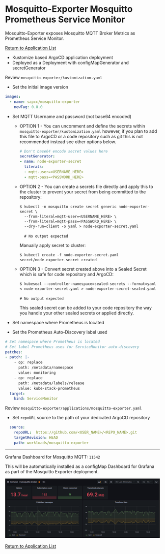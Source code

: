 # Mosquitto-Exporter Mosquitto Prometheus Service Monitor

Mosquitto-Exporter exposes Mosquitto MQTT Broker Metrics as Prometheus Service Monitor.

[Return to Application List](../)

* Kustomize based ArgoCD application deployment
* Deployed as a Deployment with configMapGenerator and secretGenerator

Review `mosquitto-exporter/kustomization.yaml`

* Set the initial image version

```yaml
images:
  - name: sapcc/mosquitto-exporter
    newTag: 0.8.0
```

* Set MQTT Username and password (not base64 encoded)

  * OPTION 1 - You can uncomment and define the secrets within `mosquitto-exporter/kustomization.yaml` however, if you plan to add this file to ArgoCD or a code repository such as git this is not recommended instead see other options below.

    ```yaml
    # Don't base64 encode secret values here
    secretGenerator:
    - name: node-exporter-secret
      literals:
      - mqtt-user=<USERNAME_HERE>
      - mqtt-pass=<PASSWORD_HERE>
    ```

  * OPTION 2 - You can create a secrets file directly and apply this to the cluster to prevent your secret from being committed to the repository:

    ```shell
    $ kubectl -n mosquitto create secret generic node-exporter-secret \
      --from-literal=mqtt-user=<USERNAME_HERE> \
      --from-literal=mqtt-pass=<PASSWORD_HERE> \
      --dry-run=client -o yaml > node-exporter-secret.yaml

      # No output expected
    ```

    Manually apply secret to cluster:

    ```shell
    $ kubectl create -f node-exporter-secret.yaml 
    secret/node-exporter-secret created
    ```

  * OPTION 3 - Convert secret created above into a Sealed Secret which is safe for code repository and ArgoCD:

    ```shell
    $ kubeseal --controller-namespace=sealed-secrets --format=yaml < node-exporter-secret.yaml > node-exporter-secret-sealed.yaml

    # No output expected
    ```

    This sealed secret can be added to your code repository the way you handle your other sealed secrets or applied directly.

* Set namespace where Prometheus is located
* Set the Prometheus Auto-Discovery label used

```yaml
# Set namespace where Prometheus is located
# Set label Prometheus uses for ServiceMonitor auto-discovery
patches:
- patch: |-
    - op: replace
      path: /metadata/namespace
      value: monitoring
    - op: replace
      path: /metadata/labels/release
      value: kube-stack-prometheus
  target:
    kind: ServiceMonitor
```

Review `mosquitto-exporter/applications/mosquitto-exporter.yaml`

* Set `repoURL` source to the path of your dedicated ArgoCD repository

```yaml
  source:
    repoURL:  https://github.com/<USER_NAME>/<REPO_NAME>.git
    targetRevision: HEAD
    path: workloads/mosquitto-exporter
```

---

Grafana Dashboard for Mosquitto MQTT: `11542`

This will be automatically installed as a configMap Dashboard for Grafana as part of the Mosquitto Exporter deployment.

![Grafana Dashboard using exporter](grafana_dashboard_11542.png)

[Return to Application List](../)
